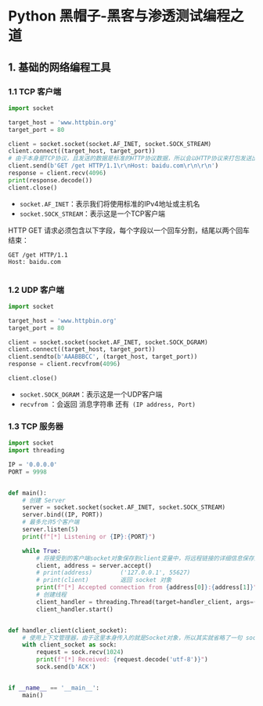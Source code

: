 # Python 黑帽子-黑客与渗透测试编程之道

## 1. 基础的网络编程工具

### 1.1 TCP 客户端

```py
import socket

target_host = 'www.httpbin.org'
target_port = 80

client = socket.socket(socket.AF_INET, socket.SOCK_STREAM)
client.connect((target_host, target_port))
# 由于本身是TCP协议，且发送的数据是标准的HTTP协议数据，所以会以HTTP协议来打包发送出去
client.send(b'GET /get HTTP/1.1\r\nHost: baidu.com\r\n\r\n')
response = client.recv(4096)
print(response.decode())
client.close()
```

+ `socket.AF_INET`：表示我们将使用标准的IPv4地址或主机名
+ `socket.SOCK_STREAM`：表示这是一个TCP客户端

HTTP GET 请求必须包含以下字段，每个字段以一个回车分割，结尾以两个回车结束：

```
GET /get HTTP/1.1
Host: baidu.com


```

### 1.2 UDP 客户端

```py
import socket

target_host = 'www.httpbin.org'
target_port = 80

client = socket.socket(socket.AF_INET, socket.SOCK_DGRAM)
client.connect((target_host, target_port))
client.sendto(b'AAABBBCC', (target_host, target_port))
response = client.recvfrom(4096)

client.close()
```

+ `socket.SOCK_DGRAM`：表示这是一个UDP客户端
+ `recvfrom` ：会返回 消息字符串 还有` (IP address, Port)`

### 1.3 TCP 服务器

```py
import socket
import threading

IP = '0.0.0.0'
PORT = 9998


def main():
    # 创建 Server
    server = socket.socket(socket.AF_INET, socket.SOCK_STREAM)
    server.bind((IP, PORT))
    # 最多允许5个客户端
    server.listen(5)
    print(f"[*] Listening or {IP}:{PORT}")

    while True:
        # 将接受到的客户端socket对象保存到client变量中，将远程链接的详细信息保存到address变量中
        client, address = server.accept()
        # print(address)        ('127.0.0.1', 55627)
        # print(client)         返回 socket 对象
        print(f"[*] Accepted connection from {address[0]}:{address[1]}")
        # 创建线程
        client_handler = threading.Thread(target=handler_client, args=(client,))
        client_handler.start()


def handler_client(client_socket):
    # 使用上下文管理器，由于这里本身传入的就是Socket对象，所以其实就省略了一句 sock.close()
    with client_socket as sock:
        request = sock.recv(1024)
        print(f"[*] Received: {request.decode('utf-8')}")
        sock.send(b'ACK')


if __name__ == '__main__':
    main()

```

